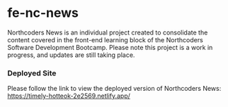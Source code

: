# fe-nc-news

Northcoders News is an individual project created to consolidate the content covered in the front-end learning block of the Northcoders Software Development Bootcamp. Please note this project is a work in progress, and updates are still taking place. 

### Deployed Site

Please follow the link to view the deployed version of Northcoders News: https://timely-hotteok-2e2569.netlify.app/

